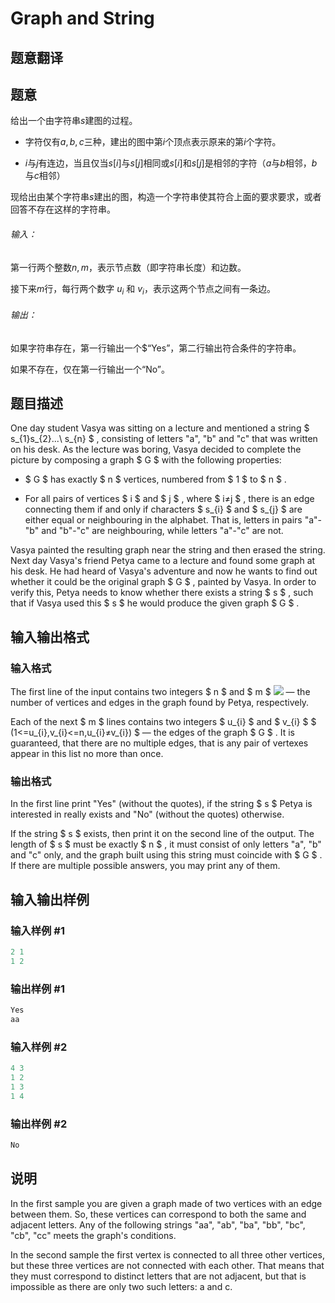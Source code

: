# Graph and String

## 题意翻译

## 题意

给出一个由字符串$s$建图的过程。

- 字符仅有$a,b,c$三种，建出的图中第$i$个顶点表示原来的第$i$个字符。

- $i$与$j$有连边，当且仅当$s[i]$与$s[j]$相同或$s[i]$和$s[j]$是相邻的字符（$a$与$b$相邻，$b$与$c$相邻）

现给出由某个字符串$s$建出的图，构造一个字符串使其符合上面的要求要求，或者回答不存在这样的字符串。

###### 输入：

第一行两个整数$n,m$，表示节点数（即字符串长度）和边数。

接下来$m$行，每行两个数字 $u_{i}$ 和 $v_{i}$，表示这两个节点之间有一条边。

###### 输出：

如果字符串存在，第一行输出一个$“Yes”，第二行输出符合条件的字符串。

如果不存在，仅在第一行输出一个“No”。

## 题目描述

One day student Vasya was sitting on a lecture and mentioned a string $ s_{1}s_{2}...\ s_{n} $ , consisting of letters "a", "b" and "c" that was written on his desk. As the lecture was boring, Vasya decided to complete the picture by composing a graph $ G $ with the following properties:

- $ G $ has exactly $ n $ vertices, numbered from $ 1 $ to $ n $ .

- For all pairs of vertices $ i $ and $ j $ , where $ i≠j $ , there is an edge connecting them if and only if characters $ s_{i} $ and $ s_{j} $ are either equal or neighbouring in the alphabet. That is, letters in pairs "a"-"b" and "b"-"c" are neighbouring, while letters "a"-"c" are not.

Vasya painted the resulting graph near the string and then erased the string. Next day Vasya's friend Petya came to a lecture and found some graph at his desk. He had heard of Vasya's adventure and now he wants to find out whether it could be the original graph $ G $ , painted by Vasya. In order to verify this, Petya needs to know whether there exists a string $ s $ , such that if Vasya used this $ s $ he would produce the given graph $ G $ .

## 输入输出格式

### 输入格式

The first line of the input contains two integers $ n $ and $ m $ ![](https://cdn.luogu.com.cn/upload/vjudge_pic/CF623A/e00226d2757b0dbac8cbf07d9c18dbeaaa91e49b.png) — the number of vertices and edges in the graph found by Petya, respectively.

Each of the next $ m $ lines contains two integers $ u_{i} $ and $ v_{i} $ $ (1<=u_{i},v_{i}<=n,u_{i}≠v_{i}) $ — the edges of the graph $ G $ . It is guaranteed, that there are no multiple edges, that is any pair of vertexes appear in this list no more than once.

### 输出格式

In the first line print "Yes" (without the quotes), if the string $ s $ Petya is interested in really exists and "No" (without the quotes) otherwise.

If the string $ s $ exists, then print it on the second line of the output. The length of $ s $ must be exactly $ n $ , it must consist of only letters "a", "b" and "c" only, and the graph built using this string must coincide with $ G $ . If there are multiple possible answers, you may print any of them.

## 输入输出样例

### 输入样例 #1

```cpp
2 1
1 2

```
### 输出样例 #1

```cpp
Yes
aa

```
### 输入样例 #2

```cpp
4 3
1 2
1 3
1 4

```
### 输出样例 #2

```cpp
No

```
## 说明

In the first sample you are given a graph made of two vertices with an edge between them. So, these vertices can correspond to both the same and adjacent letters. Any of the following strings "aa", "ab", "ba", "bb", "bc", "cb", "cc" meets the graph's conditions.

In the second sample the first vertex is connected to all three other vertices, but these three vertices are not connected with each other. That means that they must correspond to distinct letters that are not adjacent, but that is impossible as there are only two such letters: a and c.

